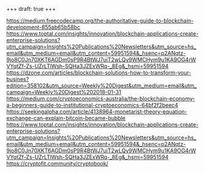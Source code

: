 +++
draft: true
+++

https://medium.freecodecamp.org/the-authoritative-guide-to-blockchain-development-855ab65b58bc
https://www.toptal.com/insights/innovation/blockchain-applications-create-enterprise-solutions?utm_campaign=Insights%20Publications%20Newsletters&utm_source=hs_email&utm_medium=email&utm_content=59951594&_hsenc=p2ANqtz-9jo8C0Jn70XKT6AGDm0sP9R4BtWJ7uiT2wLQy9WMCHym9u1KA9OG4rWVYqtZf-Zs-UZrLTlWsh-SQHa3JZExWRq-_8Eg&_hsmi=59951594
https://dzone.com/articles/blockchain-solutions-how-to-transform-your-busines?edition=358102&utm_source=Weekly%20Digest&utm_medium=email&utm_campaign=Weekly%20Digest%202018-01-31
https://medium.com/cryptoeconomics-australia/the-blockchain-economy-a-beginners-guide-to-institutional-cryptoeconomics-64bf2f2beec4
https://seekingalpha.com/article/4138964-monetarist-theory-equation-exchange-can-explain-bitcoin-became-bubble
https://www.toptal.com/insights/innovation/blockchain-applications-create-enterprise-solutions?utm_campaign=Insights%20Publications%20Newsletters&utm_source=hs_email&utm_medium=email&utm_content=59951594&_hsenc=p2ANqtz-9jo8C0Jn70XKT6AGDm0sP9R4BtWJ7uiT2wLQy9WMCHym9u1KA9OG4rWVYqtZf-Zs-UZrLTlWsh-SQHa3JZExWRq-_8Eg&_hsmi=59951594
https://cryptofit.community/cryptobook/
